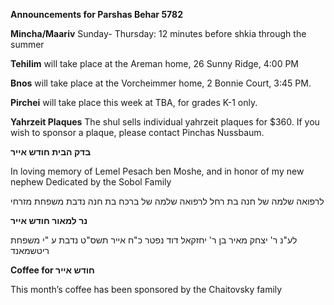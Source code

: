 **Announcements for Parshas Behar 5782** 

**Mincha/Maariv** Sunday- Thursday: 12 minutes before shkia through the summer

**Tehilim** will take place at the Areman home, 26 Sunny Ridge, 4:00 PM

**Bnos** will take place at the Vorcheimmer home, 2 Bonnie Court, 3:45 PM.

**Pirchei** will take place this week at TBA, for grades K-1 only.

**Yahrzeit Plaques** The shul sells individual yahrzeit plaques for $360. If you wish to sponsor a plaque, please contact Pinchas Nussbaum.

**בדק הבית חודש אייר**

In loving memory of Lemel
Pesach ben Moshe, and in
honor of my new nephew
Dedicated by the Sobol Family

לרפואה שלמה של חנה בת רחל
לרפואה שלמה של ברכח בת חנה
נדבת משפחת מזרחי 

**נר למאור
חודש אייר** 

לע"נ ר' יצחק מאיר בן ר' יחזקאל דוד
נפטר כ"ח אייר תשס"ט
נדבת ע "י משפחת ריטשמאנד

**Coffee for חודש אייר**  

This month’s coffee has been
sponsored by the Chaitovsky family
